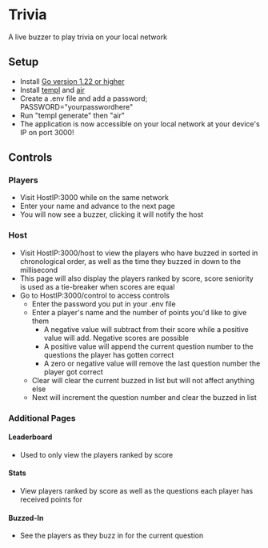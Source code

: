 # Trivia
A live buzzer to play trivia on your local network

## Setup
- Install [Go version 1.22 or higher](https://go.dev/doc/install)
- Install [templ](https://templ.guide/quick-start/installation/) and [air](https://github.com/cosmtrek/air)
- Create a .env file and add a password; PASSWORD="yourpasswordhere"
- Run "templ generate" then "air"
- The application is now accessible on your local network at your device's IP on port 3000!

## Controls
### Players
- Visit HostIP:3000 while on the same network
- Enter your name and advance to the next page
- You will now see a buzzer, clicking it will notify the host
### Host
- Visit HostIP:3000/host to view the players who have buzzed in sorted in chronological order, as well as the time they buzzed in down to the millisecond
- This page will also display the players ranked by score, score seniority is used as a tie-breaker when scores are equal
- Go to HostIP:3000/control to access controls
  - Enter the password you put in your .env file
  - Enter a player's name and the number of points you'd like to give them
    - A negative value will subtract from their score while a positive value will add. Negative scores are possible
    - A positive value will append the current question number to the questions the player has gotten correct
    - A zero or negative value will remove the last question number the player got correct
  - Clear will clear the current buzzed in list but will not affect anything else
  - Next will increment the question number and clear the buzzed in list
### Additional Pages
#### Leaderboard
- Used to only view the players ranked by score
#### Stats
- View players ranked by score as well as the questions each player has received points for
#### Buzzed-In
- See the players as they buzz in for the current question
